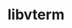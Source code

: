 ---
title: "libvterm"
layout: cache
categories: [package, develop]
meta: {"versions": ["0.3.3"], "compilers": ["gcc@=10.2.1", "gcc@=7.5.0"], "oss": ["centos7", "ubuntu18.04"], "platforms": ["linux"], "targets": ["x86_64_v3"], "stacks": ["developer-tools", "developer-tools-manylinux2014", "root"], "num_specs": 3, "num_specs_by_stack": {"developer-tools-manylinux2014": 2, "root": 3, "developer-tools": 1}}
spec_details: [{"hash": "pfc5343tskz574tv4fbxwdikrzytmgqu", "compiler": "gcc@=10.2.1", "versions": ["0.3.3"], "os": "centos7", "platform": "linux", "target": "x86_64_v3", "variants": ["build_system=makefile"], "stacks": ["developer-tools-manylinux2014", "root"], "size": "-", "tarball": "https://binaries.spack.io/develop/build_cache/linux-centos7-x86_64_v3/gcc-10.2.1/libvterm-0.3.3/linux-centos7-x86_64_v3-gcc-10.2.1-libvterm-0.3.3-pfc5343tskz574tv4fbxwdikrzytmgqu.spack"}, {"hash": "y7vm5stiu23qdkbb6lrtvqvwqk423dyv", "compiler": "gcc@=10.2.1", "versions": ["0.3.3"], "os": "centos7", "platform": "linux", "target": "x86_64_v3", "variants": ["build_system=makefile"], "stacks": ["developer-tools-manylinux2014", "root"], "size": "-", "tarball": "https://binaries.spack.io/develop/build_cache/linux-centos7-x86_64_v3/gcc-10.2.1/libvterm-0.3.3/linux-centos7-x86_64_v3-gcc-10.2.1-libvterm-0.3.3-y7vm5stiu23qdkbb6lrtvqvwqk423dyv.spack"}, {"hash": "s27iuefbcxun3nac6xvswlfhnv2vhyt4", "compiler": "gcc@=7.5.0", "versions": ["0.3.3"], "os": "ubuntu18.04", "platform": "linux", "target": "x86_64_v3", "variants": ["build_system=makefile"], "stacks": ["developer-tools", "root"], "size": "-", "tarball": "https://binaries.spack.io/develop/build_cache/linux-ubuntu18.04-x86_64_v3/gcc-7.5.0/libvterm-0.3.3/linux-ubuntu18.04-x86_64_v3-gcc-7.5.0-libvterm-0.3.3-s27iuefbcxun3nac6xvswlfhnv2vhyt4.spack"}]
---